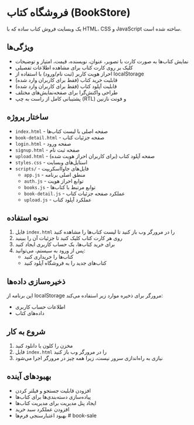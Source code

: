 # فروشگاه کتاب (BookStore)

یک وبسایت فروش کتاب ساده که با HTML، CSS و JavaScript ساخته شده است.

## ویژگی‌ها

- نمایش کتاب‌ها به صورت کارت با تصویر، عنوان، نویسنده، قیمت، امتیاز و توضیحات
- کلیک بر روی کارت کتاب برای مشاهده اطلاعات تفصیلی
- احراز هویت کاربر (ثبت نام/ورود) با استفاده از localStorage
- قابلیت خرید کتاب (فقط برای کاربران وارد شده)
- قابلیت آپلود کتاب (فقط برای کاربران وارد شده)
- طراحی واکنش‌گرا برای صفحه‌نمایش‌های مختلف
- پشتیبانی کامل از راست به چپ (RTL) و فونت نازنین

## ساختار پروژه

- `index.html` - صفحه اصلی با لیست کتاب‌ها
- `book-detail.html` - صفحه جزئیات کتاب
- `login.html` - صفحه ورود
- `signup.html` - صفحه ثبت نام
- `upload.html` - صفحه آپلود کتاب (برای کاربران احراز هویت شده)
- `styles.css` - استایل‌های وبسایت
- `scripts/` - فایل‌های جاوااسکریپت
  - `app.js` - منطق اصلی برنامه
  - `auth.js` - توابع احراز هویت
  - `books.js` - توابع مرتبط با کتاب‌ها
  - `book-detail.js` - عملکرد صفحه جزئیات کتاب
  - `upload.js` - عملکرد آپلود کتاب

## نحوه استفاده

1. فایل `index.html` را در مرورگر وب باز کنید تا لیست کتاب‌ها را مشاهده کنید
2. روی هر کارت کتاب کلیک کنید تا جزئیات آن را ببینید
3. برای خرید کتاب‌ها، یک حساب کاربری ایجاد کنید
4. پس از ورود به سیستم، می‌توانید:
   - کتاب‌ها را خریداری کنید
   - کتاب‌های جدید را به فروشگاه آپلود کنید

## ذخیره‌سازی داده‌ها

این برنامه از localStorage مرورگر برای ذخیره موارد زیر استفاده می‌کند:

- اطلاعات حساب کاربری
- داده‌های کتاب

## شروع به کار

1. مخزن را کلون یا دانلود کنید
2. فایل `index.html` را در مرورگر وب باز کنید
3. نیازی به راه‌اندازی سرور نیست، زیرا همه چیز در مرورگر اجرا می‌شود

## بهبودهای آینده

- افزودن قابلیت جستجو و فیلتر کردن
- پیاده‌سازی دسته‌بندی‌ها برای کتاب‌ها
- ایجاد پنل مدیریت برای مدیریت کتاب‌ها
- افزودن عملکرد سبد خرید
- بهبود اعتبارسنجی فرم‌ها
#   b o o k - s a l e  
 